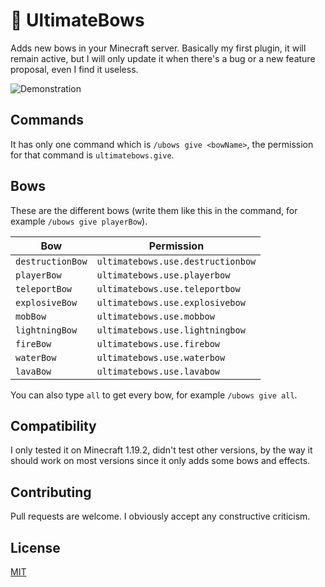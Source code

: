 # 🏹 UltimateBows

Adds new bows in your Minecraft server. Basically my first plugin, it will remain active, but I will only update it when there's a bug or a new feature proposal, even I find it useless.

![Demonstration](./images/demo.gif)

## Commands

It has only one command which is ```/ubows give <bowName>```, the permission for that command is ```ultimatebows.give```.

## Bows


These are the different bows (write them like this in the command, for example ```/ubows give playerBow```).

| Bow                  | Permission                            |
|----------------------|---------------------------------------|
| ```destructionBow``` | ```ultimatebows.use.destructionbow``` |
| ```playerBow```      | ```ultimatebows.use.playerbow```      |
| ```teleportBow```    | ```ultimatebows.use.teleportbow```    |
| ```explosiveBow```   | ```ultimatebows.use.explosivebow```   |
| ```mobBow```         | ```ultimatebows.use.mobbow```         |
| ```lightningBow```   | ```ultimatebows.use.lightningbow```   |
| ```fireBow```        | ```ultimatebows.use.firebow```        |
| ```waterBow```       | ```ultimatebows.use.waterbow```       |
| ```lavaBow```        | ```ultimatebows.use.lavabow```        |

You can also type ```all``` to get every bow, for example ```/ubows give all```.

## Compatibility
I only tested it on Minecraft 1.19.2, didn't test other versions, by the way it should work on most versions since it only adds some bows and effects.

## Contributing

Pull requests are welcome. I obviously accept any constructive criticism.

## License

[MIT](https://choosealicense.com/licenses/mit/)